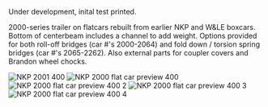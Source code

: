 Under development, inital test printed.

2000-series trailer on flatcars rebuilt from earlier NKP and W&LE boxcars.  Bottom of centerbeam includes a channel to add weight.  Options provided for both roll-off bridges (car #'s 2000-2064) and fold down / torsion spring bridges (car #'s 2065-2262).  Also external parts for coupler covers and Brandon wheel chocks.

![NKP 2001 400](https://github.com/user-attachments/assets/9936d305-fb16-4219-b5b3-6c751ead1ae0)
![NKP 2000 flat car preview 400](https://github.com/user-attachments/assets/ffa85383-9337-46d9-a880-7d64a03e3558)
![NKP 2000 flat car preview 400 2](https://github.com/user-attachments/assets/282f754a-f68e-4424-aee0-72783bb2f3bf)
![NKP 2000 flat car preview 400 3](https://github.com/user-attachments/assets/189d17b2-1e06-4e36-8662-06e2b2617aa2)
![NKP 2000 flat car preview 400 4](https://github.com/user-attachments/assets/0641e994-0c5d-4b3c-8cd3-f3ecf431414b)
